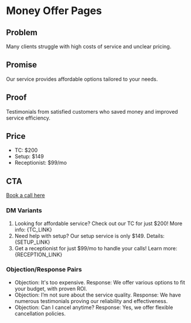# Money Offer Pages

## Problem
Many clients struggle with high costs of service and unclear pricing.

## Promise
Our service provides affordable options tailored to your needs.

## Proof
Testimonials from satisfied customers who saved money and improved service efficiency.

## Price
- TC: $200
- Setup: $149
- Receptionist: $99/mo

## CTA
[Book a call here]({TC_LINK})

### DM Variants
1. Looking for affordable service? Check out our TC for just $200! More info: {TC_LINK}
2. Need help with setup? Our setup service is only $149. Details: {SETUP_LINK}
3. Get a receptionist for just $99/mo to handle your calls! Learn more: {RECEPTION_LINK}

### Objection/Response Pairs
- Objection: It's too expensive.
  Response: We offer various options to fit your budget, with proven ROI.
- Objection: I’m not sure about the service quality.
  Response: We have numerous testimonials proving our reliability and effectiveness.
- Objection: Can I cancel anytime?
  Response: Yes, we offer flexible cancellation policies.